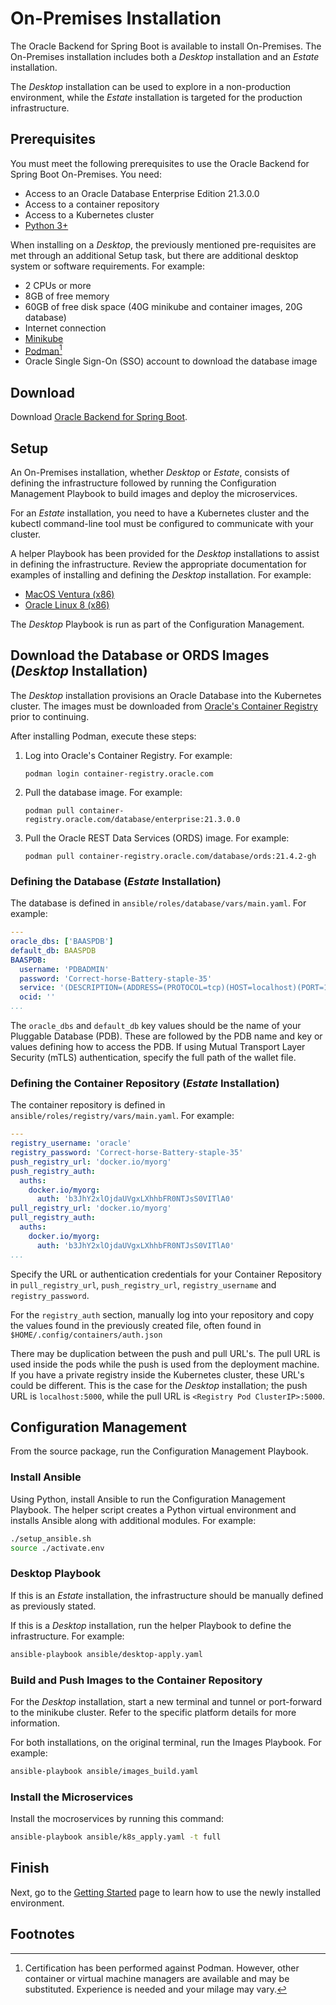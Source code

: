 # On-Premises Installation

The Oracle Backend for Spring Boot is available to install On-Premises.  The On-Premises installation includes both a _Desktop_ installation and an _Estate_ installation.

The _Desktop_ installation can be used to explore in a non-production environment, while the _Estate_ installation is targeted for the production infrastructure.

## Prerequisites

You must meet the following prerequisites to use the Oracle Backend for Spring Boot On-Premises. You need:

* Access to an Oracle Database Enterprise Edition 21.3.0.0
* Access to a container repository
* Access to a Kubernetes cluster
* [Python 3+](https://www.python.org/)

When installing on a _Desktop_, the previously mentioned pre-requisites are met through an additional Setup task, but there are additional desktop system or software requirements. For example:

* 2 CPUs or more
* 8GB of free memory
* 60GB of free disk space (40G minikube and container images, 20G database)
* Internet connection
* [Minikube](https://minikube.sigs.k8s.io/docs/start/)
* [Podman](https://podman.io/getting-started/)[^1]
* Oracle Single Sign-On (SSO) account to download the database image

## Download

Download [Oracle Backend for Spring Boot](https://github.com/oracle/microservices-datadriven/releases/download/OBAAS-1.0.0/onprem-ebaas_latest.zip).

## Setup

An On-Premises installation, whether _Desktop_ or _Estate_, consists of defining the infrastructure followed by running the Configuration Management Playbook to build images and deploy the microservices.

For an _Estate_ installation, you need to have a Kubernetes cluster and the kubectl command-line tool must be configured to communicate with your cluster.

A helper Playbook has been provided for the _Desktop_ installations to assist in defining the infrastructure.  Review the appropriate documentation for examples of installing and defining the _Desktop_ installation. For example:

* [MacOS Ventura (x86)](macos_ventura/_index.md)
* [Oracle Linux 8 (x86)](ol8/_index.md)

The _Desktop_ Playbook is run as part of the Configuration Management.

## Download the Database or ORDS Images (_Desktop_ Installation)

The _Desktop_ installation provisions an Oracle Database into the Kubernetes cluster.  The images must be downloaded from [Oracle's Container Registry](https://container-registry.oracle.com/) prior to continuing.

After installing Podman, execute these steps:

1. Log into Oracle's Container Registry. For example: 

   `podman login container-registry.oracle.com`
   
2. Pull the database image. For example: 

   `podman pull container-registry.oracle.com/database/enterprise:21.3.0.0`
   
3. Pull the Oracle REST Data Services (ORDS) image. For example: 

   `podman pull container-registry.oracle.com/database/ords:21.4.2-gh`

### Defining the Database  (_Estate_ Installation)

The database is defined in `ansible/roles/database/vars/main.yaml`. For example:  

```yaml
---
oracle_dbs: ['BAASPDB']
default_db: BAASPDB
BAASPDB:
  username: 'PDBADMIN'
  password: 'Correct-horse-Battery-staple-35'
  service: '(DESCRIPTION=(ADDRESS=(PROTOCOL=tcp)(HOST=localhost)(PORT=1521))(CONNECT_DATA=(SERVICE_NAME=BAASPDB)))'
  ocid: ''
...
```

The `oracle_dbs` and `default_db` key values should be the name of your Pluggable Database (PDB).  These are followed by the PDB name and key or values defining how to access the PDB.  If using Mutual Transport Layer Security (mTLS) authentication, specify the full path of the wallet file.

### Defining the Container Repository  (_Estate_ Installation)

The container repository is defined in `ansible/roles/registry/vars/main.yaml`.  For example:

```yaml
---
registry_username: 'oracle'
registry_password: 'Correct-horse-Battery-staple-35'
push_registry_url: 'docker.io/myorg'
push_registry_auth:
  auths:
    docker.io/myorg:
      auth: 'b3JhY2xlOjdaUVgxLXhhbFR0NTJsS0VITlA0'
pull_registry_url: 'docker.io/myorg'
pull_registry_auth:
  auths:
    docker.io/myorg:
      auth: 'b3JhY2xlOjdaUVgxLXhhbFR0NTJsS0VITlA0'
...
```

Specify the URL or authentication credentials for your Container Repository in `pull_registry_url`, `push_registry_url`, `registry_username` and `registry_password`.  

For the `registry_auth` section, manually log into your repository and copy the values found in the previously created file, often found in `$HOME/.config/containers/auth.json`

There may be duplication between the push and pull URL's.  The pull URL is used inside the pods while the push is used from the deployment machine.  If you have a private registry inside the Kubernetes cluster, these URL's could be different.  This is the case for the _Desktop_ installation; the push URL is `localhost:5000`, while the pull URL is `<Registry Pod ClusterIP>:5000`.

## Configuration Management

From the source package, run the Configuration Management Playbook.

### Install Ansible

Using Python, install Ansible to run the Configuration Management Playbook.  The helper script creates a Python virtual environment and installs Ansible along with additional modules. For example:

```bash
./setup_ansible.sh
source ./activate.env
```

### Desktop Playbook

If this is an _Estate_ installation, the infrastructure should be manually defined as previously stated.  

If this is a _Desktop_ installation, run the helper Playbook to define the infrastructure. For example:

```bash
ansible-playbook ansible/desktop-apply.yaml
```

### Build and Push Images to the Container Repository

For the _Desktop_ installation, start a new terminal and tunnel or port-forward to the minikube cluster.  Refer to the specific platform details for more information.

For both installations, on the original terminal, run the Images Playbook. For example:

```bash
ansible-playbook ansible/images_build.yaml
```

### Install the Microservices

Install the mocroservices by running this command:

```bash
ansible-playbook ansible/k8s_apply.yaml -t full
```

## Finish

Next, go to the [Getting Started](../getting-started/) page to learn how to use the newly installed environment.

## Footnotes

[^1]: Certification has been performed against Podman. However, other container or virtual machine managers are available and may be substituted.  Experience is needed and your milage may vary.

